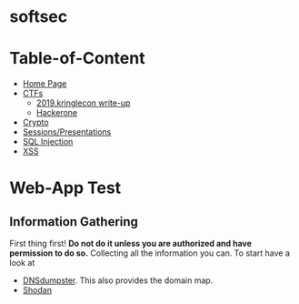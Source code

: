 # softsec

# Table-of-Content
  * [Home Page](https://psinghbh.github.io/softsec.github.io)
  * [CTFs](https://github.com/psinghbh/softsec.github.io/tree/master/ctf)
    * [2019.kringlecon write-up](https://github.com/psinghbh/softsec.github.io/tree/master/ctf/2019.kringlecon)
    * [Hackerone](https://github.com/psinghbh/softsec.github.io/tree/master/ctf/hackerone)
  * [Crypto](https://github.com/psinghbh/softsec.github.io/tree/master/crypto)
  * [Sessions/Presentations](https://github.com/psinghbh/softsec.github.io/tree/master/sessions)
  * [SQL Injection](https://github.com/psinghbh/softsec.github.io/tree/master/SQL%20Injection)
  * [XSS](https://github.com/psinghbh/softsec.github.io/tree/master/XSS)

# Web-App Test
## Information Gathering
First thing first! **Do not do it unless you are authorized and have permission to do so.**
Collecting all the information you can. To start have a look at
  * [DNSdumpster](https://dnsdumpster.com/). This also provides the domain map.
  * [Shodan](https://shodan.io/)
